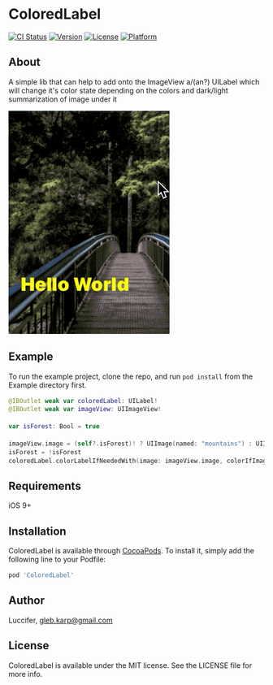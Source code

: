 # ColoredLabel

[![CI Status](https://img.shields.io/travis/Luccifer/ColoredLabel.svg?style=flat)](https://travis-ci.org/Luccifer/ColoredLabel)
[![Version](https://img.shields.io/cocoapods/v/ColoredLabel.svg?style=flat)](https://cocoapods.org/pods/ColoredLabel)
[![License](https://img.shields.io/cocoapods/l/ColoredLabel.svg?style=flat)](https://cocoapods.org/pods/ColoredLabel)
[![Platform](https://img.shields.io/cocoapods/p/ColoredLabel.svg?style=flat)](https://cocoapods.org/pods/ColoredLabel)

## About
A simple lib that can help to add onto the ImageView a/(an?) UILabel which will change it's color state depending on the colors and dark/light summarization of image under it

![GIF](https://github.com/Luccifer/ColoredLabel/blob/master/example2.gif)


## Example

To run the example project, clone the repo, and run `pod install` from the Example directory first.

```swift
@IBOutlet weak var coloredLabel: UILabel!
@IBOutlet weak var imageView: UIImageView!

var isForest: Bool = true

imageView.image = (self?.isForest)! ? UIImage(named: "mountains") : UIImage(named: "forest")
isForest = !isForest
coloredLabel.colorLabelIfNeededWith(image: imageView.image, colorIfImageIsLight: .black, colorIfImageIsDark: .yellow, lightThreshhold: 0.5)
```

## Requirements
iOS 9+

## Installation

ColoredLabel is available through [CocoaPods](https://cocoapods.org). To install
it, simply add the following line to your Podfile:

```ruby
pod 'ColoredLabel'
```

## Author

Luccifer, gleb.karp@gmail.com

## License

ColoredLabel is available under the MIT license. See the LICENSE file for more info.
